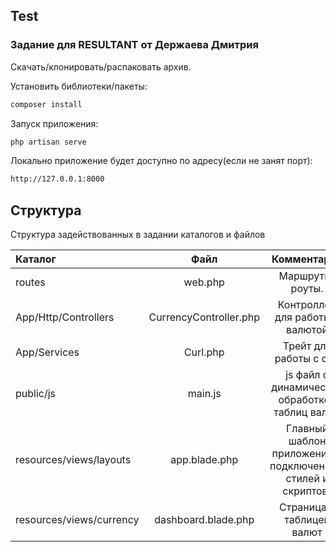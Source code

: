 ## Test
### Задание для RESULTANT от Держаева Дмитрия

Скачать/клонировать/распаковать архив.

Установить библиотеки/пакеты:

```sh
composer install
```

Запуск приложения:

```sh
php artisan serve
```

Локально приложение будет доступно по адресу(если не занят порт):

```sh
http://127.0.0.1:8000
```

## Структура

Структура задействованных в задании каталогов и файлов

Каталог | Файл | Комментарий
:--- | :---: | :---:
routes | web.php | Маршруты/роуты.
App/Http/Controllers | CurrencyController.php | Контроллер для работы с валютой
App/Services | Curl.php | Трейт для работы с curl
public/js | main.js | js файл с динамической обработкой таблиц валют
resources/views/layouts | app.blade.php | Главный шаблон приложения(с подключением стилей и скриптов)
resources/views/currency | dashboard.blade.php | Страница с таблицей валют
